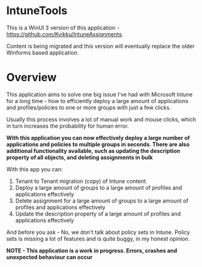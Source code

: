 # IntuneTools

This is a WinUI 3 version of this application - https://github.com/Kvikku/IntuneAssignments.

Content is being migrated and this version will eventually replace the older Winforms based application.


# Overview

This application aims to solve one big issue I've had with Microsoft Intune for a long time - how to efficiently deploy a large amount of applications and profiles/policies to one or more groups with just a few clicks.

Usually this process involves a lot of manual work and mouse clicks, which in turn increases the probability for human error.

__With this application you can now effectively deploy a large number of applications and policies to multiple groups in seconds. There are also additional functionality available, such as updating the description property of all objects, and deleting assignments in bulk__

With this app you can:

1. Tenant to Tenant migration (copy) of Intune content.
2. Deploy a large amount of groups to a large amount of profiles and applications effectively
3. Delete assignment for a large amount of groups to a large amount of profiles and applications effectively
4. Update the description property of a large amount of profiles and applications effectively

And before you ask - No, we don't talk about policy sets in Intune. Policy sets is missing a lot of features and is quite buggy, in my honest opinion.


__NOTE - This application is a work in progress. Errors, crashes and unexpected behaviour can occur__
